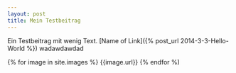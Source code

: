 ```yaml
---
layout: post
title: Mein Testbeitrag
---
```


Ein Testbeitrag mit wenig Text. [Name of Link]({% post_url 2014-3-3-Hello-World %}) wadawdawdad

{% for image in site.images %}
{{image.url}}
{% endfor %)